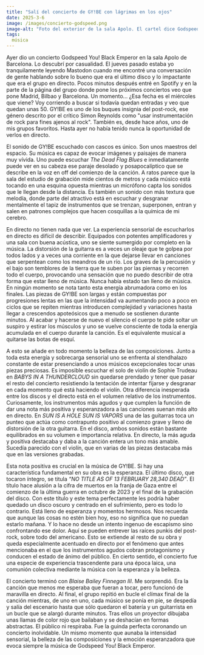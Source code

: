 ```yaml
---
title: "Salí del concierto de GY!BE con lágrimas en los ojos"
date: 2025-3-6
image: /images/concierto-godspeed.png
image-alt: "Foto del exterior de la sala Apolo. El cartel dice Godspeed You! Black Emperor en mayúsculas y tiene la típica foto del grupo en blanco y negro con los miembros de la banda borrosos. No es una muy buena foto, pero es la que saqué yo."
tags:
  música
---
```

Ayer dio un concierto Godspeed You! Black Emperor en la sala Apolo de Barcelona. Lo descubrí por casualidad. El jueves pasado estaba yo tranquilamente leyendo Mastodon cuando me encontré una conversación de gente hablando sobre lo bueno que era el último disco y lo impactante que era el grupo en directo. Pocos minutos después entré en Spotify y en la parte de la página del grupo donde pone los próximos conciertos veo que pone Madrid, Bilbao y Barcelona. Un momento... ¿Esa fecha es el miércoles que viene? Voy corriendo a buscar si todavía quedan entradas y veo que quedan unas 50. GY!BE es uno de los buques insignia del post-rock, ese género descrito por el crítico Simon Reynolds como "usar instrumentación de rock para fines ajenos al rock". También es, desde hace años, uno de mis grupos favoritos. Hasta ayer no había tenido nunca la oportunidad de verlos en directo.

El sonido de GY!BE escuchado con cascos es único. Son unos maestros del espacio. Su música es capaz de evocar imágenes y paisajes de manera muy vívida. Uno puede escuchar _The Dead Flag Blues_ e inmediatamente puede ver en su cabeza ese paraje desolado y posapocalíptico que se describe en la voz en off del comienzo de la canción. A ratos parece que la sala del estudio de grabación mide cientos de metros y cada músico está tocando en una esquina opuesta mientras un micrófono capta los sonidos que le llegan desde la distancia. Es también un sonido con más textura que melodía, donde parte del atractivo está en escuchar y desgranar mentalmente el tapiz de instrumentos que se trenzan, superponen, entran y salen en patrones complejos que hacen cosquillas a la química de mi cerebro.

En directo no tienen nada que ver. La experiencia sensorial de escucharlos en directo es difícil de describir. Equipados con potentes amplificadores y una sala con buena acústica, uno se siente sumergido por completo en la música. La distorsión de la guitarra es a veces un oleaje que te golpea por todos lados y a veces una corriente en la que dejarse llevar en canciones que serpentean como los meandros de un río. Los graves de la percusión y el bajo son temblores de la tierra que te suben por las piernas y recorren todo el cuerpo, provocando una sensación que no puedo describir de otra forma que estar lleno de música. Nunca había estado tan lleno de música. En ningún momento se nota tanto esta energía abrumadora como en los finales. Las piezas de GY!BE son largas y están compuestas por progresiones lentas en las que la intensidad va aumentando poco a poco en ciclos que se repiten mientras introducen complejidad y variaciones hasta llegar a crescendos apoteósicos que a menudo se sostienen durante minutos. Al acabar y hacerse de nuevo el silencio el cuerpo te pide soltar un suspiro y estirar los músculos y uno se vuelve consciente de toda la energía acumulada en el cuerpo durante la canción. Es el equivalente musical a quitarse las botas de esquí.

A esto se añade en todo momento la belleza de las composiciones. Junto a toda esta energía y sobrecarga sensorial uno se enfrenta al stendhalazo constante de estar presenciando a unos músicos excepcionales tocar unas piezas preciosas. Es imposible escuchar el solo de violín de Sophie Trudeau en _BABYS IN A THUNDERCLOUD_ sin quedarse prendado y tener que pasar el resto del concierto resistiendo la tentación de intentar fijarse y desgranar en cada momento qué está haciendo el violín. Otra diferencia inesperada entre los discos y el directo está en el volumen relativo de los instrumentos. Curiosamente, los instrumentos más agudos y que cumplen la función de dar una nota más positiva y esperanzadora a las canciones suenan más alto en directo. En *SUN IS A HOLE SUN IS VAPORS* una de las guitarras toca un punteo que actúa como contrapunto positivo al comienzo grave y lleno de distorsión de la otra guitarra. En el disco, ambos sonidos están bastante equilibrados en su volumen e importancia relativa. En directo, la más aguda y positiva destacaba y daba a la canción entera un tono más amable. Sucedía parecido con el violín, que en varias de las piezas destacaba más que en las versiones grabadas.

Esta nota positiva es crucial en la música de GY!BE. Si hay una característica fundamental en su obra es la esperanza. El último disco, que tocaron íntegro, se titula *“NO TITLE AS OF 13 FEBRUARY 28,340 DEAD”*. El título hace alusión a la cifra de muertos en la franja de Gaza entre el comienzo de la última guerra en octubre de 2023 y el final de la grabación del disco. Con este título y este tema perfectamente les podría haber quedado un disco oscuro y centrado en el sufrimiento, pero es todo lo contrario. Está lleno de esperanza y momentos hermosos. Nos recuerda que aunque las cosas no estén bien hoy, eso no significa que no puedan estarlo mañana. Y lo hace no desde un intento ingenuo de escapismo sino confrontando ese dolor. Aquí se pueden entrever las raíces punkis del post-rock, sobre todo del americano. Esto se extiende al resto de su obra y queda especialmente acentuado en directo por el fenómeno que antes mencionaba en el que los instrumentos agudos cobran protagonismo y conducen el estado de ánimo del público. En cierto sentido, el concierto fue una especie de experiencia trascendente para una época laica, una comunión colectiva mediante la música con la esperanza y la belleza.

El concierto terminó con *Blaise Bailey Finnegan III*. Me sorprendió. Era la canción que menos me esperaba que fueran a tocar, pero funcionó de maravilla en directo. Al final, el grupo repitió en bucle el clímax final de la canción mientras, de uno en uno, cada músico se ponía en pie, se despedía y salía del escenario hasta que sólo quedaron el batería y un guitarrista en un bucle que se alargó durante minutos. Tras ellos un proyector dibujaba unas llamas de color rojo que bailaban y se deshacían en formas abstractas. El público ni respiraba. Fue la guinda perfecta coronando un concierto inolvidable. Un mismo momento que aunaba la intensidad sensorial, la belleza de las composiciones y la emoción esperanzadora que evoca siempre la música de Godspeed You! Black Emperor.
